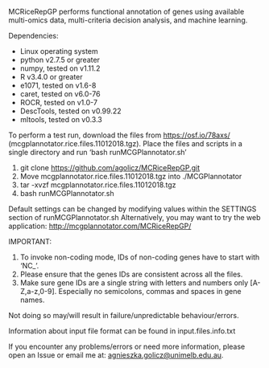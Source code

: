 MCRiceRepGP performs functional annotation of genes using available multi-omics data, multi-criteria decision analysis, and machine learning.

Dependencies:
* Linux operating system
* python v2.7.5 or greater
* numpy, tested on v1.11.2
* R v3.4.0 or greater
* e1071, tested on v1.6-8
* caret, tested on v6.0-76
* ROCR, tested on v1.0-7
* DescTools, tested on v0.99.22
* mltools, tested on v0.3.3

To perform a test run, download the files from https://osf.io/78axs/ (mcgplannotator.rice.files.11012018.tgz). 
Place the files and scripts in a single directory and run ‘bash runMCGPlannotator.sh’

1. git clone https://github.com/agolicz/MCRiceRepGP.git
2. Move mcgplannotator.rice.files.11012018.tgz into ./MCGPlannotator
3. tar -xvzf mcgplannotator.rice.files.11012018.tgz
4. bash runMCGPlannotator.sh

Default settings can be changed by modifying values within the SETTINGS section of runMCGPlannotator.sh
Alternatively, you may want to try the web application: http://mcgplannotator.com/MCRiceRepGP/

IMPORTANT: 
1. To invoke non-coding mode, IDs of non-coding genes have to start with ‘NC_’.
2. Please ensure that the genes IDs are consistent across all the files.
3. Make sure gene IDs are a single string with letters and numbers only [A-Z,a-z,0-9]. Especially no semicolons, commas and spaces in gene names. 
   
Not doing so may/will result in failure/unpredictable behaviour/errors.

Information about input file format can be found in input.files.info.txt

If you encounter any problems/errors or need more information, please open an Issue or email me at: agnieszka.golicz@unimelb.edu.au.

